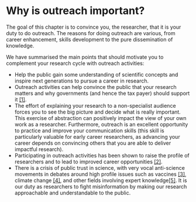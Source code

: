# Why is outreach important?

The goal of this chapter is to convince you, the researcher, that it is your duty to do outreach. The reasons for doing outreach are various, from career enhancement, skills development to the pure dissemination of knowledge. 

We have summarised the main points that should motivate you to complement your research cycle with outreach activities:
    
* Help the public gain some understanding of scientific concepts and inspire next generations to pursue a career in research. 
* Outreach activities can help convince the public that your research matters and why governments (and hence the tax payer) should support it [[1]](https://blogs.scientificamerican.com/guest-blog/scientists-do-outreach-or-your-science-dies/).
* The effort of explaining your research to a non-specialist audience forces you to see the big picture and decide what is really important. This exercise of abstraction can positively impact the view of your own work as a researcher. Furthermore, outreach is an excellent opportunity to practice and improve your communication skills (this skill is particularly valuable for early career researchers, as advancing your career depends on convincing others that you are able to deliver impactful research).
* Participating in outreach activities has been shown to raise the profile of researchers and to lead to improved career opportunities [[2]](https://www.ukri.org/files/legacy/scisoc/rcukbenefitsofpe-pdf/).
* There is a crisis of public trust in science, with very vocal anti-science movements in debates around high profile issues such as vaccines [[3]]( https://www.bbc.co.uk/news/health-33774181), climate change [[4]](https://physicstoday.scitation.org/doi/full/10.1063/PT.3.1431), and other fields involving expert knowledge[[5]](https://blogs.lse.ac.uk/businessreview/2019/01/28/the-deep-roots-of-the-trust-crisis/). It is our duty as researchers to fight misinformation by making our research approachable and understandable to the public.